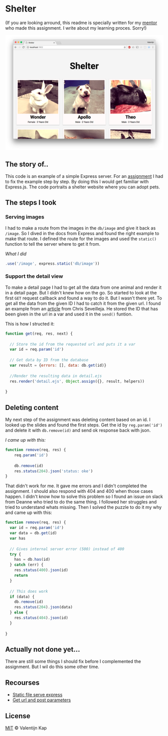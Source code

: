 # Shelter

(If you are looking arround, this readme is specially written for my [mentor](https://github.com/wooorm) who made this assignment. I write about my learning proces. Sorry!)

![Banner][banner]

## The story of..
This code is an example of a simple Express server. For an [assignment](https://github.com/cmda-be/course-17-18/tree/master/examples/express-server) I had to fix the example step by step. By doing this I would get familiar with Express.js. The code portraits a shelter website where you can adopt pets. 

## The steps I took

### Serving images
I had to make a route from the images in the `db/image` and give it back as `/image`. So I dived in the docs from Express and found the right example to make that route. I defined the route for the images and used the `static()` function to tell the server where to get it from.

*What I did*
```javascript
.use('/image', express.static('db/image'))
```

### Support the detail view
To make a detail page I had to get all the data from one animal and render it in a detail page. But I didn't knew how on the go. So started to look at the first `GET` request callback and found a way to do it. But I wasn't there yet. To get all the data from the given ID I had to catch it from the given url. I found an example from an [article](https://scotch.io/tutorials/use-expressjs-to-get-url-and-post-parameters) from Chris Seveilleja. He stored the ID that has been given in the url in a var and used it in the `send()` funtion.

This is how I structed it:

```javascript
function get(req, res, next) {

  // Store the id from the requested url and puts it a var
  var id = req.param('id')

  // Get data by ID from the database
  var result = {errors: [], data: db.get(id)} 

  //Render the resulting data in detail.ejs
  res.render('detail.ejs', Object.assign({}, result, helpers))

}
```

## Deleting content
My next step of the assignment was deleting content based on an id. I looked up the slides and found the first steps. Get the id by `reg.param('id')` and delete it with `db.remove(id)` and send ok response back with json.

*I came up with this:*

```javascript
function remove(req, res) {
	req.param('id')

	db.remove(id)
	res.status(204).json('status: oke')
}

```

That didn't work for me. It gave me errors and I didn't completed the assignment. I should also respond with 404 and 400 when those cases happen. I didn't know how to solve this problem so I found an issue on slack from Deanne who tried to do the same thing. I followed her struggles and tried to understand whats missing. Then I solved the puzzle to do it my why and came up with this:

```javascript
function remove(req, res) {
  var id = req.param('id')
  var data = db.get(id)
  var has

  // Gives internal server error (500) instead of 400
  try {
    has = db.has(id)
  } catch (err) {
    res.status(400).json(id)
    return
  }

  // This does work
  if (data) {
    db.remove(id)
    res.status(204).json(data)
  } else {
    res.status(404).json(id)
  }

}
```

## Actually not done yet...
There are still some things I should fix before I complemented the assignment. But I wil do this some other time. 


## Recourses
* [Static file serve express](https://expressjs.com/en/starter/static-files.html)
* [Get url and post parameters](https://scotch.io/tutorials/use-expressjs-to-get-url-and-post-parameters)

## License

[MIT][mit] © Valentijn Kap

[mit]: license
[banner]: preview.png

